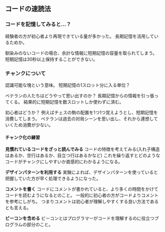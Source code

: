 ## コードの速読法
### コードを記憶してみると…？
経験者の方が初心者より再現できている量が多かった。
長期記憶を活用しているためか。

馴染みのないコードの場合、余計な情報に短期記憶の容量を取られてしまう。
短期記憶は30秒以上保持することができない。

### チャンクについて
認識可能な塊という意味。
短期記憶の1スロット分に入る単位？

ベテランの人たちはどうやって思い出すのか？
長期記憶からの情報を引っ張ってくる。
結果的に短期記憶を数スロットしか使わずに済む。

初心者はどうか？
例えばチェスの駒の配置を1つ1つ覚えようとし、短期記憶を消費してしまう。
ベテランは過去の対局シーンを思い出し、それから連想していくため消費が少ない。

#### チャンク化の練習
**見慣れているコードをざっと読んでみる**
コードの特徴を考えてみる(入れ子構造はあるか、空行はあるか、目立つ行はあるかなど)
これを繰り返すとどのようなコードがチャンクにしやすいか直感的にわかるようになる。

**デザインパターンを利用する**
実験によれば、デザインパターンを使っていると把握していた方が早く処理できるようになった。

**コメントを書く**
コードにコメントが書かれていると、より多くの時間をかけてコードを読むようになるとのこと。
一般的に初心者の方がコードよりコメントを参考にしがち。
つまりコメントは初心者が理解しやすくする良い方法であるとも言える。

**ビーコンを含める**
ビーコンとはプログラマーがコードを理解するのに役立つプログラムの部分のこと。
